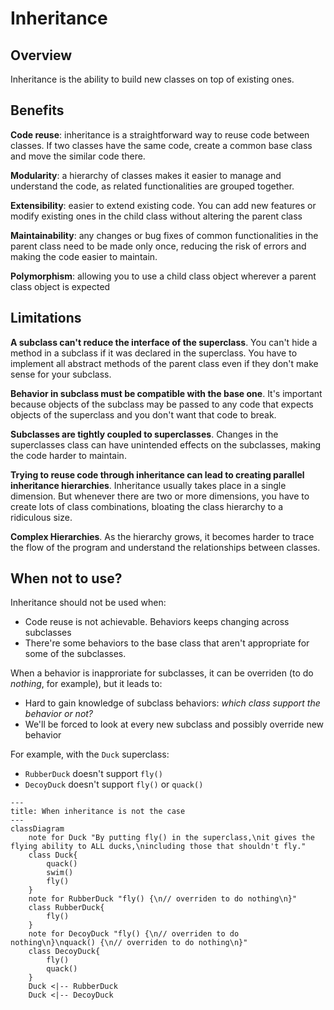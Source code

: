 # Inheritance

## Overview

Inheritance is the ability to build new classes on top of existing ones.



## Benefits

**Code reuse**: inheritance is a straightforward way to reuse code between classes. If two classes have the same code, create a common base class and move the similar code there.

**Modularity**: a hierarchy of classes makes it easier to manage and understand the code, as related functionalities are grouped together.

**Extensibility**: easier to extend existing code. You can add new features or modify existing ones in the child class without altering the parent class

**Maintainability**: any changes or bug fixes of common functionalities in the parent class need to be made only once, reducing the risk of errors and making the code easier to maintain.

**Polymorphism**: allowing you to use a child class object wherever a parent class object is expected


## Limitations

**A subclass can't reduce the interface of the superclass**. You can't hide a method in a subclass if it was declared in the superclass. You have to implement all abstract methods of the parent class even if they don't make sense for your subclass.

**Behavior in subclass must be compatible with the base one**. It's important because objects of the subclass may be passed to any code that expects objects of the superclass and you don't want that code to break.

**Subclasses are tightly coupled to superclasses**. Changes in the superclasses class can have unintended effects on the subclasses, making the code harder to maintain.

**Trying to reuse code through inheritance can lead to creating parallel inheritance hierarchies**. Inheritance usually takes place in a single dimension. But whenever there are two or more dimensions, you have to create lots of class combinations, bloating the class hierarchy to a ridiculous size.

**Complex Hierarchies**. As the hierarchy grows, it becomes harder to trace the flow of the program and understand the relationships between classes.


## When not to use?

Inheritance should not be used when:
- Code reuse is not achievable. Behaviors keeps changing across subclasses
- There're some behaviors to the base class that aren't appropriate for some of the subclasses.

When a behavior is inapproriate for subclasses, it can be overriden (to do *nothing*, for example), but it leads to:
- Hard to gain knowledge of subclass behaviors: *which class support the behavior or not?*
- We'll be forced to look at every new subclass and possibly override new behavior

For example, with the `Duck` superclass:
- `RubberDuck` doesn't support `fly()`
- `DecoyDuck` doesn't support `fly()` or `quack()`

```mermaid
---
title: When inheritance is not the case
---
classDiagram
    note for Duck "By putting fly() in the superclass,\nit gives the flying ability to ALL ducks,\nincluding those that shouldn't fly."
    class Duck{
        quack()
        swim()
        fly()
    }
    note for RubberDuck "fly() {\n// overriden to do nothing\n}"
    class RubberDuck{
        fly()
    }
    note for DecoyDuck "fly() {\n// overriden to do nothing\n}\nquack() {\n// overriden to do nothing\n}"
    class DecoyDuck{
        fly()
        quack()
    }
    Duck <|-- RubberDuck 
    Duck <|-- DecoyDuck
```
